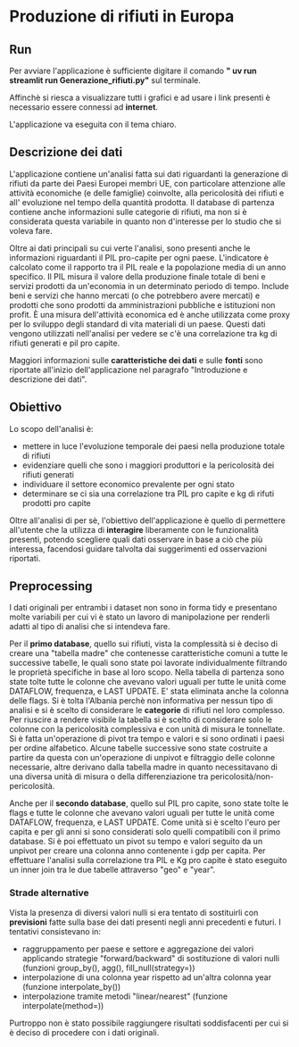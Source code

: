 # Produzione di rifiuti in Europa

## Run
Per avviare l'applicazione è sufficiente digitare il comando **" uv run streamlit run Generazione_rifiuti.py"** sul terminale.

Affinchè si riesca a visualizzare tutti i grafici e ad usare i link presenti è necessario essere connessi ad **internet**.
 
L'applicazione va eseguita con il tema chiaro. 

## Descrizione dei dati 
L'applicazione contiene un'analisi fatta sui dati riguardanti la generazione di rifiuti da parte dei Paesi Europei membri UE, con particolare attenzione alle attività economiche (e delle famiglie) coinvolte, alla pericolosità dei rifiuti e all' evoluzione nel tempo della quantità prodotta. Il database di partenza contiene anche informazioni sulle categorie di rifiuti, ma non si è considerata questa variabile in quanto non d'interesse per lo studio che si voleva fare. 

Oltre ai dati principali su cui verte l'analisi, sono presenti anche le informazioni riguardanti il PIL pro-capite per ogni paese. L'indicatore è calcolato come il rapporto tra il PIL reale e la popolazione media di un anno specifico. Il PIL misura il valore della produzione finale totale di beni e servizi prodotti da un'economia in un determinato periodo di tempo. Include beni e servizi che hanno mercati (o che potrebbero avere mercati) e prodotti che sono prodotti da amministrazioni pubbliche e istituzioni non profit. È una misura dell'attività economica ed è anche utilizzata come proxy per lo sviluppo degli standard di vita materiali di un paese. Questi dati vengono utilizzati nell'analisi per vedere se c'è una correlazione tra kg di rifiuti generati e pil pro capite.

Maggiori informazioni sulle **caratteristiche dei dati** e sulle **fonti** sono riportate all'inizio dell'applicazione nel paragrafo "Introduzione e descrizione dei dati".

## Obiettivo
Lo scopo dell'analisi è:
- mettere in luce l'evoluzione temporale dei paesi nella produzione totale di rifiuti
- evidenziare quelli che sono i maggiori produttori e la pericolosità dei rifiuti generati
- individuare il settore economico prevalente per ogni stato
- determinare se ci sia una correlazione tra PIL pro capite e kg di rifuti prodotti pro capite

Oltre all'analisi di per sè, l'obiettivo dell'applicazione è quello di permettere all'utente che la utilizza di **interagire** liberamente con le funzionalità presenti, potendo scegliere quali dati osservare in base a ciò che più interessa, facendosi guidare talvolta dai suggerimenti ed osservazioni riportati.

## Preprocessing
I dati originali per entrambi i dataset non sono in forma tidy e presentano molte variabili per cui vi è stato un lavoro di manipolazione per renderli adatti al tipo di analisi che si intendeva fare. 

Per il **primo database**, quello sui rifiuti, vista la complessità si è deciso di creare una "tabella madre" che contenesse caratteristiche comuni a tutte le successive tabelle, le quali sono state poi lavorate individualmente filtrando le proprietà specifiche in base al loro scopo. Nella tabella di partenza sono state tolte tutte le colonne che avevano valori uguali per tutte le unità come DATAFLOW, frequenza, e LAST UPDATE. E' stata eliminata anche la colonna delle flags. Si è tolta l'Albania perchè non informativa per nessun tipo di analisi e si è scelto di considerare le **categorie** di rifiuti nel loro complesso.
Per riuscire a rendere visibile la tabella si è scelto di considerare solo le colonne con la pericolosità complessiva e con unità di misura le tonnellate. Si è fatta un'operazione di pivot tra tempo e valori e si sono ordinati i paesi per ordine alfabetico. Alcune tabelle successive sono state costruite a partire da questa con un'operazione di unpivot e filtraggio delle colonne necessarie, altre derivano dalla tabella madre in quanto necessitavano di una diversa unità di misura o della differenziazione tra pericolosità/non-pericolosità.

Anche per il **secondo database**, quello sul PIL pro capite, sono state tolte le flags e tutte le colonne che avevano valori uguali per tutte le unità come DATAFLOW, frequenza, e LAST UPDATE. Come unità si è scelto l'euro per capita e per gli anni si sono considerati solo quelli compatibili con il primo database. Si è poi effettuato un pivot su tempo e valori seguito da un unpivot per creare una colonna anno contenente i gdp per capita.
Per effettuare l'analisi sulla correlazione tra PIL e Kg pro capite è stato eseguito un inner join tra le due tabelle attraverso "geo" e "year".

### Strade alternative
Vista la presenza di diversi valori nulli si era tentato di sostituirli con **previsioni** fatte sulla base dei dati presenti negli anni precedenti e futuri.
I tentativi consistevano in:
- raggruppamento per paese e settore e aggregazione dei valori applicando strategie "forward/backward" di sostituzione di valori nulli (funzioni group_by(), agg(), fill_null(strategy=))
- interpolazione di una colonna year rispetto ad un'altra colonna year (funzione interpolate_by())
- interpolazione tramite metodi "linear/nearest" (funzione interpolate(method=))

 Purtroppo non è stato possibile raggiungere risultati soddisfacenti per cui si è deciso di procedere con i dati originali. 

